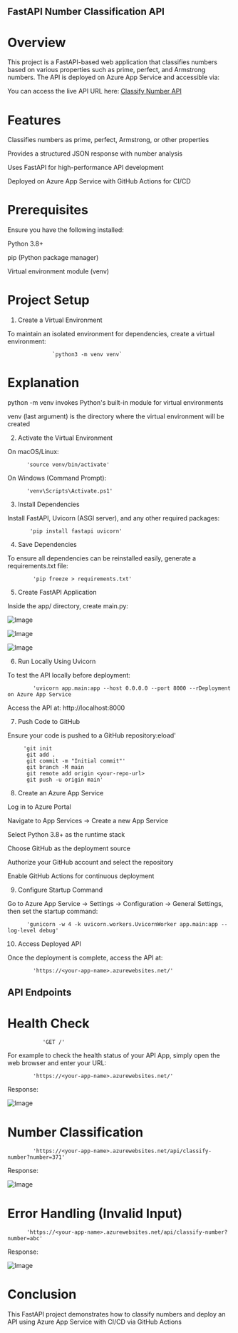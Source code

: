 ## FastAPI Number Classification API

# Overview

This project is a FastAPI-based web application that classifies numbers based on various properties such as prime, perfect, and Armstrong numbers. The API is deployed on Azure App Service and accessible via:

You can access the live API URL here: [Classify Number API](https://no-class-app-dshhaserdmh8cagk.eastus2-01.azurewebsites.net/api/classify-number?number=371)

# Features

Classifies numbers as prime, perfect, Armstrong, or other properties

Provides a structured JSON response with number analysis

Uses FastAPI for high-performance API development

Deployed on Azure App Service with GitHub Actions for CI/CD

# Prerequisites

Ensure you have the following installed:

Python 3.8+

pip (Python package manager)

Virtual environment module (venv)

# Project Setup

1. Create a Virtual Environment

To maintain an isolated environment for dependencies, create a virtual environment:

                  `python3 -m venv venv`

# Explanation

python -m venv invokes Python's built-in module for virtual environments

venv (last argument) is the directory where the virtual environment will be created

2. Activate the Virtual Environment

On macOS/Linux:

          'source venv/bin/activate'

On Windows (Command Prompt):

          'venv\Scripts\Activate.ps1'


3. Install Dependencies

Install FastAPI, Uvicorn (ASGI server), and any other required packages:

           'pip install fastapi uvicorn'

4. Save Dependencies

To ensure all dependencies can be reinstalled easily, generate a requirements.txt file:

            'pip freeze > requirements.txt'

5. Create FastAPI Application

Inside the app/ directory, create main.py:

![Image](https://github.com/user-attachments/assets/2c63eb46-1a71-4ae6-9a7f-1df5f01fa718)

![Image](https://github.com/user-attachments/assets/8081d759-3190-409e-bcdc-31d9f4c93272)

![Image](https://github.com/user-attachments/assets/5fe5850e-dfe9-48d6-943d-96c4a031dea5)

6. Run Locally Using Uvicorn

To test the API locally before deployment:

            'uvicorn app.main:app --host 0.0.0.0 --port 8000 --rDeployment on Azure App Service

  Access the API at: http://localhost:8000           

7. Push Code to GitHub

Ensure your code is pushed to a GitHub repository:eload'
   

         'git init
          git add .
          git commit -m "Initial commit"'
          git branch -M main
          git remote add origin <your-repo-url>
          git push -u origin main'

8. Create an Azure App Service

Log in to Azure Portal

Navigate to App Services → Create a new App Service

Select Python 3.8+ as the runtime stack

Choose GitHub as the deployment source

Authorize your GitHub account and select the repository

Enable GitHub Actions for continuous deployment

9. Configure Startup Command

Go to Azure App Service → Settings → Configuration → General Settings, then set the startup command:

          'gunicorn -w 4 -k uvicorn.workers.UvicornWorker app.main:app --log-level debug'

 10. Access Deployed API

Once the deployment is complete, access the API at:       

            'https://<your-app-name>.azurewebsites.net/'

 ## API Endpoints

  # Health Check           
              
               'GET /'

  For example to check the health status of your API App, simply open the web browser and enter your URL:

            'https://<your-app-name>.azurewebsites.net/'

  Response:

  ![Image](https://github.com/user-attachments/assets/870c6791-8bb3-48d5-a605-542d1da05bae)

  
  # Number Classification
  
            'https://<your-app-name>.azurewebsites.net/api/classify-number?number=371'
            

  Response: 

    
  ![Image](https://github.com/user-attachments/assets/5d6cda82-19c2-4b8b-9950-cc090d87ebc7)     


  # Error Handling (Invalid Input)

          'https://<your-app-name>.azurewebsites.net/api/classify-number?number=abc'


 Response:

 
  ![Image](https://github.com/user-attachments/assets/ef701602-916a-41bf-8d36-6183e69b7511)

  # Conclusion

  This FastAPI project demonstrates how to classify numbers and deploy an API using Azure App Service with CI/CD via GitHub Actions

             
           
          


          
          







